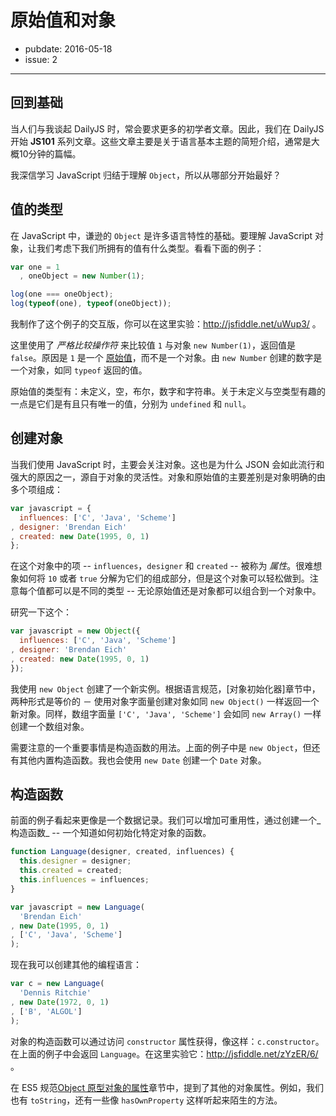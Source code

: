 # 原始值和对象

- pubdate: 2016-05-18
- issue: 2

------

## 回到基础

当人们与我谈起 DailyJS 时，常会要求更多的初学者文章。因此，我们在 DailyJS 开始 __JS101__ 系列文章。这些文章主要是关于语言基本主题的简短介绍，通常是大概10分钟的篇幅。

我深信学习 JavaScript 归结于理解 `Object`，所以从哪部分开始最好？

## 值的类型

在 JavaScript 中，谦逊的 `Object` 是许多语言特性的基础。要理解 JavaScript 对象，让我们考虑下我们所拥有的值有什么类型。看看下面的例子：

```javascript
var one = 1
  , oneObject = new Number(1);

log(one === oneObject);
log(typeof(one), typeof(oneObject));
```

我制作了这个例子的交互版，你可以在这里实验：http://jsfiddle.net/uWup3/ 。

这里使用了 _严格比较操作符_ 来比较值 `1` 与对象 `new Number(1)`，返回值是 `false`。原因是 `1` 是一个 [原始值](http://es5.github.io/#x4.3.2)，而不是一个对象。由 `new Number` 创建的数字是一个对象，如同 `typeof` 返回的值。

原始值的类型有：未定义，空，布尔，数字和字符串。关于未定义与空类型有趣的一点是它们是有且只有唯一的值，分别为 `undefined` 和 `null`。

## 创建对象

当我们使用 JavaScript 时，主要会关注对象。这也是为什么 JSON 会如此流行和强大的原因之一，源自于对象的灵活性。对象和原始值的主要差别是对象明确的由多个项组成：

```javascript
var javascript = {  
  influences: ['C', 'Java', 'Scheme']
, designer: 'Brendan Eich'
, created: new Date(1995, 0, 1)
};
```

在这个对象中的项 -- `influences`，`designer` 和 `created` -- 被称为 _属性_。很难想象如何将 `10` 或者 `true` 分解为它们的组成部分，但是这个对象可以轻松做到。注意每个值都可以是不同的类型 -- 无论原始值还是对象都可以组合到一个对象中。

研究一下这个：

```javascript
var javascript = new Object({  
  influences: ['C', 'Java', 'Scheme']
, designer: 'Brendan Eich'
, created: new Date(1995, 0, 1)
});
```

我使用 `new Object` 创建了一个新实例。根据语言规范，[对象初始化器]章节中，两种形式是等价的 － 使用对象字面量创建对象如同 `new Object()` 一样返回一个新对象。同样，数组字面量 `['C', 'Java', 'Scheme']` 会如同 `new Array()` 一样创建一个数组对象。

需要注意的一个重要事情是构造函数的用法。上面的例子中是 `new Object`，但还有其他内置构造函数。我也会使用 `new Date` 创建一个 `Date` 对象。

## 构造函数

前面的例子看起来更像是一个数据记录。我们可以增加可重用性，通过创建一个_构造函数_ -- 一个知道如何初始化特定对象的函数。

```javascript
function Language(designer, created, influences) {  
  this.designer = designer;
  this.created = created;
  this.influences = influences;
}

var javascript = new Language(  
  'Brendan Eich'
, new Date(1995, 0, 1)
, ['C', 'Java', 'Scheme']
);
```

现在我可以创建其他的编程语言：

```javascript
var c = new Language(  
  'Dennis Ritchie'
, new Date(1972, 0, 1)
, ['B', 'ALGOL']
);
```

对象的构造函数可以通过访问 `constructor` 属性获得，像这样：`c.constructor`。在上面的例子中会返回 `Language`。在这里实验它：http://jsfiddle.net/zYzER/6/ 。

在 ES5 规范[Object 原型对象的属性](http://es5.github.com/#x15.2.4)章节中，提到了其他的对象属性。例如，我们也有 `toString`，还有一些像 `hasOwnProperty` 这样听起来陌生的方法。

